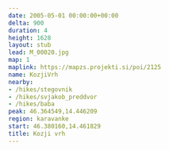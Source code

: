 ```yaml
---
date: 2005-05-01 00:00:00+00:00
delta: 900
duration: 4
height: 1628
layout: stub
lead: M_00020.jpg
map: 1
maplink: https://mapzs.projekti.si/poi/2125
name: KozjiVrh
nearby:
- /hikes/stegovnik
- /hikes/svjakob_preddvor
- /hikes/baba
peak: 46.364549,14.446209
region: karavanke
start: 46.380160,14.461829
title: Kozji vrh
---
```

